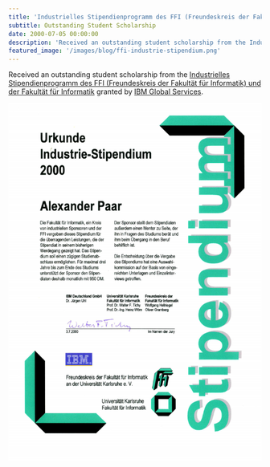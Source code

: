 ```yaml
---
title: 'Industrielles Stipendienprogramm des FFI (Freundeskreis der Fakultät für Informatik) und der Fakultät für Informatik, Karlsruhe, Germany'
subtitle: Outstanding Student Scholarship 
date: 2000-07-05 00:00:00
description: 'Received an outstanding student scholarship from the Industrielles Stipendienprogramm des FFI (Freundeskreis der Fakultät für Informatik) und der Fakultät für Informatik granted by IBM Global Services.'
featured_image: '/images/blog/ffi-industrie-stipendium.png'
---
```


Received an outstanding student scholarship from the [Industrielles Stipendienprogramm des FFI (Freundeskreis der Fakultät für Informatik) und der Fakultät für Informatik](http://www.ipd.uka.de/ffi-stipendium/) granted by [IBM Global Services](http://www.ibm.com/services/).

<div class="gallery" data-columns="1">
	<img src="/images/blog/ffi-industrie-stipendium.png">
</div>
